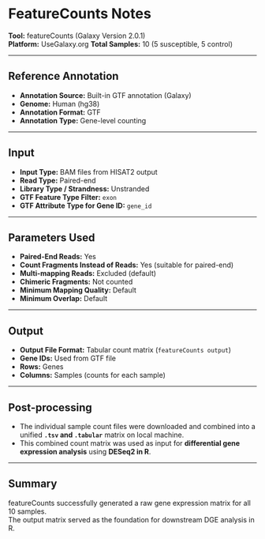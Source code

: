 # FeatureCounts Notes

**Tool:** featureCounts (Galaxy Version 2.0.1)  
**Platform:** UseGalaxy.org 
**Total Samples:** 10 (5 susceptible, 5 control)  

---

## Reference Annotation

- **Annotation Source:** Built-in GTF annotation (Galaxy)
- **Genome:** Human (hg38)
- **Annotation Format:** GTF
- **Annotation Type:** Gene-level counting

---

## Input

- **Input Type:** BAM files from HISAT2 output  
- **Read Type:** Paired-end  
- **Library Type / Strandness:** Unstranded  
- **GTF Feature Type Filter:** `exon`  
- **GTF Attribute Type for Gene ID:** `gene_id`

---

## Parameters Used

- **Paired-End Reads:** Yes  
- **Count Fragments Instead of Reads:** Yes (suitable for paired-end)  
- **Multi-mapping Reads:** Excluded (default)  
- **Chimeric Fragments:** Not counted  
- **Minimum Mapping Quality:** Default  
- **Minimum Overlap:** Default

---

## Output

- **Output File Format:** Tabular count matrix (`featureCounts output`)  
- **Gene IDs:** Used from GTF file  
- **Rows:** Genes  
- **Columns:** Samples (counts for each sample)

---

## Post-processing

- The individual sample count files were downloaded and combined into a unified **`.tsv` and `.tabular`** matrix on local machine.
- This combined count matrix was used as input for **differential gene expression analysis** using **DESeq2 in R**.

---

## Summary

featureCounts successfully generated a raw gene expression matrix for all 10 samples.  
The output matrix served as the foundation for downstream DGE analysis in R.